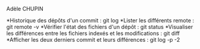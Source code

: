 

Adèle CHUPIN

*Historique des dépôts d'un commit : git log
*Lister les différents remote : git remote -v
*Vérifier l'état des fichiers d'un dépôt : git status
*Visualiser les différences entre les fichiers indexés et les modifications : git diff
*Afficher les deux derniers commit et leurs différences : git log -p -2


